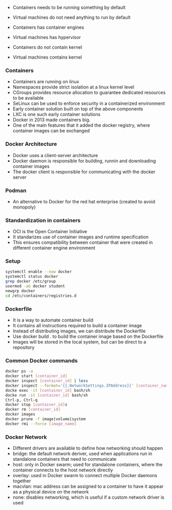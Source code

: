 

* Containers needs to be running something by default
* Virtual machines do not need anything to run by default

* Containers has container engines
* Virtual machines has hypervisor

* Containers do not contain kernel
* Virtual machines contains kernel

### Containers
* Containers are running on linux
* Namespaces provide strict isolation at a linux kernel level
* CGroups provides resource allocation to guarantee dedicated resources to be available
* SeLinux can be used to enforce security in a containerized environment
* Early container solution built on top of the above components
* LXC is one such early container solutions
* Docker in 2013 made containers big.
* One of the main features that it added the docker registry, where container images can be exchanged

### Docker Architecture
* Docker uses a client-server architecture
* Docker daemon is responsible for building, runnin and downloading container images
* The docker client is responsible for communicating with the docker server


### Podman
* An alternative to Docker for the red hat enterprise (created to avoid monopoly)


### Standardization in containers
* OCI is the Open Container Initiative
* It standarizes use of container images and runtime specification
* This ensures compatibility between container that were created in different container engine environment


### Setup
```bash
systemctl enable --now docker
systemctl status docker
grep docker /etc/group
usermod -aG docker student
newgrp docker
cd /etc/containers/registries.d
```

### Dockerfile
* It is a way to automate container build
* It contains all instructions required to build a container image
* Instead of distributing images, we can distribute the Dockerfile
* Use docker build . to build the container image based on the Dockerfile
* Images will be stored in the local system, but can be direct to a repository


### Common Docker commands
```bash
docker ps -a
docker start [container_id]
docker inspect [container_id] | less
docker inspect --format='{{.NetworkSettings.IPAddress}}' [container_name]
docke exec -it [container_id] bash/sh
docke run -it [container_id] bash/sh
Ctrl-p, Ctrl-q
docker stop [container_id]s
docker rm [container_id]
docker images
docker prune -f image|volume|system
docker rmi --force [image_name]
```


### Docker Network
* Different drivers are available to define how networking should happen
* bridge: the default network deriver, used when applications run in standalone containers that need to communicate
* host: only in Docker swarm; used for standalone containers, where the container connects to the host network directly
* overlay: used in Docker swarm to connect multiple Docker daemons together
* macvlan: mac address can be assigned to a container to have it appear as a physical device on the network
* none: disables networking, which is useful if a custom network driver is used